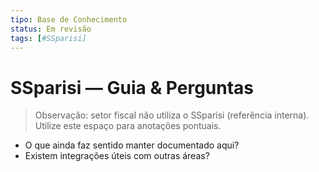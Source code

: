 ```yaml
---
tipo: Base de Conhecimento
status: Em revisão
tags: [#SSparisi]
---
```


# SSparisi — Guia & Perguntas

> Observação: setor fiscal não utiliza o SSparisi (referência interna). Utilize este espaço para anotações pontuais.

- O que ainda faz sentido manter documentado aqui?
- Existem integrações úteis com outras áreas?

